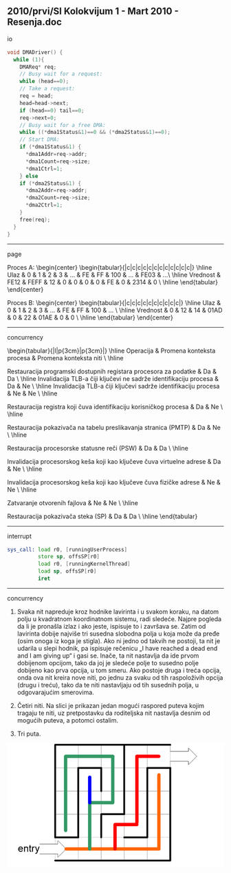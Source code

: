 2010/prvi/SI Kolokvijum 1 - Mart 2010 - Resenja.doc
--------------------------------------------------------------------------------
io

```cpp
void DMADriver() {
  while (1){
    DMAReq* req;
    // Busy wait for a request:
    while (head==0);
    // Take a request:
    req = head;
    head=head->next;
    if (head==0) tail==0;
    req->next=0;
    // Busy wait for a free DMA:
    while ((*dma1Status&1)==0 && (*dma2Status&1)==0);
    // Start DMA:
    if (*dma1Status&1) {
      *dma1Addr=req->addr;
      *dma1Count=req->size;
      *dma1Ctrl=1;
    } else
    if (*dma2Status&1) {
      *dma2Addr=req->addr;
      *dma2Count=req->size;
      *dma2Ctrl=1;
    }
    free(req);
  }
}
```
--------------------------------------------------------------------------------
page

Proces A:
\begin{center}
\begin{tabular}{|c|c|c|c|c|c|c|c|c|c|c|c|}
\hline
Ulaz & 0 & 1 & 2  & 3 & ... & FE & FF & 100 & ... & FE03 & ...\\
\hline
Vrednost & FE12 & FEFF & 12 & 0 & 0 & 0 & 0 & FE & 0 & 2314 & 0 \\
\hline
\end{tabular}
\end{center}

Proces B:
\begin{center}
\begin{tabular}{|c|c|c|c|c|c|c|c|c|c|}
\hline
Ulaz & 0 & 1 & 2  & 3 & ... & FE & FF & 100 & ... \\
\hline
Vrednost & 0 & 12 & 14 & 01AD & 0 & 22 & 01AE & 0 & 0 \\
\hline
\end{tabular}
\end{center}

--------------------------------------------------------------------------------
concurrency

\begin{tabular}{|l|p{3cm}|p{3cm}|}
\hline
Operacija & Promena konteksta procesa & Promena konteksta niti \\
\hline



Restauracija programski dostupnih registara procesora 
za podatke & Da & Da \\
\hline
Invalidacija TLB-a čiji ključevi ne sadrže identifikaciju
procesa & Da & Ne \\
\hline
Invalidacija TLB-a čiji ključevi sadrže identifikaciju
procesa & Ne & Ne \\
\hline

Restauracija registra koji čuva identifikaciju korisničkog
procesa & Da & Ne \\
\hline

Restauracija pokazivača na tabelu preslikavanja stranica
(PMTP) & Da & Ne \\
\hline

Restauracija procesorske statusne reči (PSW) & Da & Da \\
\hline

Invalidacija procesorskog keša koji kao ključeve čuva
virtuelne adrese & Da & Ne \\
\hline

Invalidacija procesorskog keša koji kao ključeve čuva
fizičke adrese & Ne & Ne \\
\hline

Zatvaranje otvorenih fajlova & Ne & Ne \\
\hline

Restauracija pokazivača steka (SP) & Da & Da \\
\hline
\end{tabular}

--------------------------------------------------------------------------------
interrupt

```asm
sys_call: load r0, [runningUserProcess]
          store sp, offsSP[r0]
          load r0, [runningKernelThread]
          load sp, offsSP[r0]
          iret
```

--------------------------------------------------------------------------------
concurrency

1. Svaka nit napreduje kroz hodnike lavirinta i u svakom koraku,  na datom polju u
kvadratnom koordinatnom sistemu, radi sledeće. Najpre pogleda da li je pronašla izlaz i ako
jeste, ispisuje to i završava se. Zatim od lavirinta dobije najviše tri susedna slobodna polja u
koja može da pređe (osim onoga iz koga je stigla). Ako ni jedno od takvih ne postoji, ta nit je
udarila u slepi hodnik, pa ispisuje rečenicu „I have reached a dead end and I am giving up“ i
gasi se. Inače, ta nit nastavlja da ide prvom dobijenom opcijom, tako da joj je sledeće polje to
susedno polje dobijeno kao prva opcija, u tom smeru. Ako postoje druga i treća opcija, onda
ova nit kreira nove niti, po jednu za svaku od tih raspoloživih opcija (drugu i treću), tako da te
niti nastavljaju od tih susednih polja, u odgovarajućim smerovima.

2. Četiri niti. Na slici je prikazan jedan mogući raspored puteva kojim tragaju te niti, uz
pretpostavku da roditeljska nit nastavlja desnim od mogućih puteva, a potomci ostalim.

3. Tri puta.

![Rešenje](images/2010/03-k1-5-s2.png)
